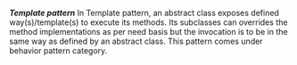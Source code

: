 **_Template pattern_**
In Template pattern, an abstract class exposes defined way(s)/template(s) to execute its methods.
Its subclasses can overrides the method implementations as per need basis but the invocation is to
be in the same way as defined by an abstract class. This pattern comes under behavior pattern
category.